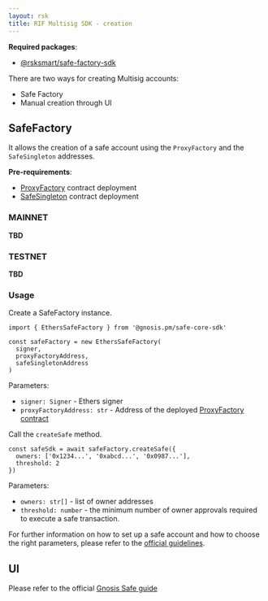 ```yaml
---
layout: rsk
title: RIF Multisig SDK - creation
---
```


**Required packages**:
- [@rsksmart/safe-factory-sdk](https://github.com/rsksmart/safe-factory-sdk)

There are two ways for creating Multisig accounts:
- Safe Factory
- Manual creation through UI

## SafeFactory
It allows the creation of a safe account using the `ProxyFactory` and the `SafeSingleton` addresses.

**Pre-requirements**:
- [ProxyFactory](https://docs.gnosis.io/safe/docs/contracts_architecture/#5-proxy-factory) contract deployment
- [SafeSingleton](https://docs.gnosis.io/safe/docs/contracts_architecture/#1-transaction-management-core-contract) contract deployment

### MAINNET
**TBD**
### TESTNET
**TBD**

### Usage

Create a SafeFactory instance.

```
import { EthersSafeFactory } from '@gnosis.pm/safe-core-sdk'

const safeFactory = new EthersSafeFactory(
  signer,
  proxyFactoryAddress,
  safeSingletonAddress
)
```

Parameters:
- `signer: Signer` - Ethers signer
- `proxyFactoryAddress: str` - Address of the deployed [ProxyFactory contract](https://docs.gnosis.io/safe/docs/contracts_architecture/#5-proxy-factory)

Call the `createSafe` method.

```
const safeSdk = await safeFactory.createSafe({
  owners: ['0x1234...', '0xabcd...', '0x0987...'],
  threshold: 2
})
```

Parameters:
- `owners: str[]` - list of owner addresses
- `threshold: number` - the minimum number of owner approvals required to execute a safe transaction.

For further information on how to set up a safe account and how to choose the right parameters, please refer to the [official guidelines](https://help.gnosis-safe.io/en/articles/4772567-what-gnosis-safe-setup-should-i-use).

## UI

Please refer to the official [Gnosis Safe guide](https://help.gnosis-safe.io/en/articles/3876461-create-a-gnosis-safe-account)